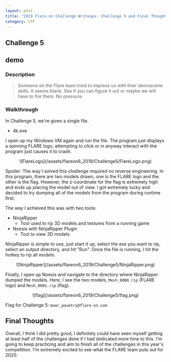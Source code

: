 ```yaml
---
layout: post
title: "2019 Flare-on Challenge Writeups: Challenge 5 and Final Thoughts"
category: CTF
---
```


## Challenge 5
## demo
### Description
> Someone on the Flare team tried to impress us with their demoscene skills. It seems blank. See if you can figure it out or maybe we will have to fire them. No pressure.

### Walkthrough
In Challenge 5, we're given a single file.
- 4k.exe

I open up my Windows VM again and run the file. The program just displays a spinning FLARE logo, attempting to click or in anyway interact with the program just causes it to crash.

<p align="center" markdown="1">
![FlareLogo](/assets/flareon6_2019/Challenge5/FlareLogo.png)
</p>

Spoiler: The way I solved this challenge required no reverse engineering. In this program, there are two models drawn, one is the FLARE logo and the other is the flag. However, the z-coordinate for the flag is extremely high and ends up placing the model out of view. I got extremely lucky and decided to try dumping all of the models from the program during runtime first.

The way I achieved this was with two tools:
- NinjaRipper
    * Tool used to rip 3D models and textures from a running game
- Noesis with NinjaRipper Plugin
    * Tool to view 3D models

NinjaRipper is simple to use, just start it up, select the exe you want to rip, select an output directory, and hit "Run". Once the file is running, I hit the hotkey to rip all models.

<p align="center" markdown="1">
![NinjaRipper](/assets/flareon6_2019/Challenge5/NinjaRipper.png)
</p>

Finally, I open up Noesis and navigate to the directory where NinjaRipper dumped the models. Here, I see the two models, `Mesh_0000.rip` (FLARE logo) and `Mesh_0001.rip` (flag). 

<p align="center" markdown="1">
![flag](/assets/flareon6_2019/Challenge5/flag.png)
</p>

Flag for Challenge 5: `moar_pouetry@flare-on.com`

## Final Thoughts

Overall, I think I did pretty good, I definitely could have seen myself getting at least half of the challenges done if I had dedicated more time to this. I'm going to keep practicing and aim to finish all of the challenges in this year's competition. I'm extremely excited to see what the FLARE team puts out for 2020.